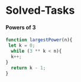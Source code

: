 # Solved-Tasks
#### Powers of 3
````javascript
function largestPower(n){
 let k = 0;
  while (3 ** k < n){
  k++;
}
  return k - 1;
}


````


